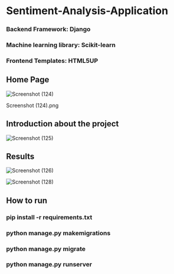 ﻿# Sentiment-Analysis-Application

### Backend Framework: Django
### Machine learning library: Scikit-learn
### Frontend Templates: HTML5UP

## Home Page

![Screenshot (124)](https://user-images.githubusercontent.com/54932235/116539648-bbc3c780-a906-11eb-91b1-cec41f51b2af.png)

Screenshot (124).png


## Introduction about the project 

![Screenshot (125)](https://user-images.githubusercontent.com/54932235/116539777-ef9eed00-a906-11eb-86df-134454b494b8.png)


## Results

![Screenshot (126)](https://user-images.githubusercontent.com/54932235/116539914-1bba6e00-a907-11eb-8fd6-25733d51aa78.png)


![Screenshot (128)](https://user-images.githubusercontent.com/54932235/116539937-2412a900-a907-11eb-8271-dc776bb08685.png)


## How to run

### pip install -r requirements.txt
### python manage.py makemigrations
### python manage.py migrate
### python manage.py runserver




